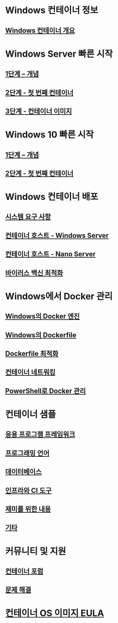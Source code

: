 # Windows 컨테이너 정보
## [Windows 컨테이너 개요](about/about_overview.md)

# Windows Server 빠른 시작
## [1단계 – 개념](quick_start/quick_start.md)
## [2단계 - 첫 번째 컨테이너](quick_start/quick_start_windows_server.md)
## [3단계 - 컨테이너 이미지](quick_start/quick_start_images.md)

# Windows 10 빠른 시작
## [1단계 – 개념](quick_start/quick_start.md)
## [2단계 - 첫 번째 컨테이너](quick_start/quick_start_windows_10.md)

# Windows 컨테이너 배포
## [시스템 요구 사항](deployment/system_requirements.md)
## [컨테이너 호스트 - Windows Server](deployment/deployment.md)
## [컨테이너 호스트 - Nano Server](deployment/deployment_nano.md)
## [바이러스 백신 최적화](https://msdn.microsoft.com/en-us/windows/hardware/drivers/ifs/anti-virus-optimization-for-windows-containers)

# Windows에서 Docker 관리
## [Windows의 Docker 엔진](docker/configure_docker_daemon.md)
## [Windows의 Dockerfile](docker/manage_windows_dockerfile.md)
## [Dockerfile 최적화](docker/optimize_windows_dockerfile.md)
## [컨테이너 네트워킹](management/container_networking.md)
## [PowerShell로 Docker 관리](https://github.com/Microsoft/Docker-PowerShell)

# 컨테이너 샘플
## [응용 프로그램 프레임워크](samples.md#Application-Frameworks)
## [프로그래밍 언어](samples.md#Programing-Languages)
## [데이터베이스](samples.md#Databases)
## [인프라와 CI 도구](samples.md#Infrastructure-and-CI-Tools)
## [재미를 위한 내용](samples.md#Just-for-Fun)
## [기타](samples.md#Other)


# 커뮤니티 및 지원
## [컨테이너 포럼](https://social.msdn.microsoft.com/Forums/en-US/home?forum=windowscontainers)
## [문제 해결](troubleshooting.md)

# [컨테이너 OS 이미지 EULA](Images_EULA.md)


<!--HONumber=Oct16_HO3-->


